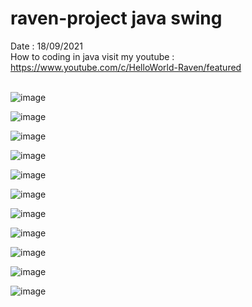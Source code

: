 # raven-project java swing
Date : 18/09/2021<br/>
How to coding in java
visit my youtube : https://www.youtube.com/c/HelloWorld-Raven/featured
<br/><br/>

![image](https://user-images.githubusercontent.com/58245926/147579323-d87642cd-2471-44c0-8c5a-0c3e8f2b3431.png)

![image](https://user-images.githubusercontent.com/58245926/147579434-d16ed10d-2e62-4343-9089-621db7dee03f.png)

![image](https://user-images.githubusercontent.com/58245926/147579486-e7d05649-50f7-4c44-b07c-51afaea12793.png)

![image](https://user-images.githubusercontent.com/58245926/147579530-4c978da3-f410-4aa7-8b5a-b00dda41aa31.png)

![image](https://user-images.githubusercontent.com/58245926/147579552-3ae725dc-0bc6-472f-a50e-69dff11b5ca1.png)

![image](https://user-images.githubusercontent.com/58245926/147579574-74d7aabf-d426-4c5f-b20e-fa84ee086799.png)

![image](https://user-images.githubusercontent.com/58245926/147579613-6210dfb7-6025-4160-9b6b-b67ca7646bc1.png)

![image](https://user-images.githubusercontent.com/58245926/147579640-84d9601b-ba16-4062-9266-5d0be0c9feaa.png)

![image](https://user-images.githubusercontent.com/58245926/147579675-83eedb91-92d0-4905-b9fa-9789f5dc0505.png)

![image](https://user-images.githubusercontent.com/58245926/147579721-a72a73db-5146-4b41-bc0b-0571f9722bfb.png)

![image](https://user-images.githubusercontent.com/58245926/147579772-eafdd9b0-e689-470c-b9bf-f95273c4504f.png)
